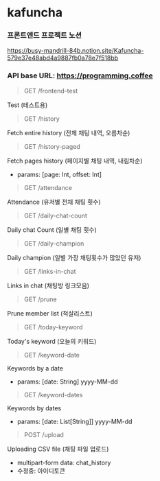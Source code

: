 # kafuncha

### 프론트엔드 프로젝트 노션

https://busy-mandrill-84b.notion.site/Kafuncha-579e37e48abd4a9887fb0a78e7f518bb

### API base URL: https://programming.coffee

> GET /frontend-test

Test (테스트용)

> GET /history

Fetch entire history (전체 채팅 내역, 오름차순)

> GET /history-paged

Fetch pages history (페이지별 채팅 내역, 내림차순)

- params: [page: Int, offset: Int]

> GET /attendance

Attendance (유저별 전채 채팅 횟수)

> GET /daily-chat-count

Daily chat Count (일별 채팅 횟수)

> GET /daily-champion

Daily champion (일별 가장 채팅횟수가 많았던 유저)

> GET /links-in-chat

Links in chat (채팅방 링크모음)

> GET /prune

Prune member list (척살리스트)

> GET /today-keyword

Today's keyword (오늘의 키워드)

> GET /keyword-date

Keywords by a date

- params: [date: String] yyyy-MM-dd

> GET /keyword-dates

Keywords by dates
  
- params: [date: List[String]] yyyy-MM-dd

> POST /upload

Uploading CSV file (채팅 파일 업로드)

- multipart-form data: chat_history
- 수정중: 아이디토큰
